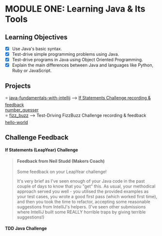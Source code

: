 # MODULE ONE: Learning Java & Its Tools

## Learning Objectives

- [x] Use Java's basic syntax.  
- [x] Test-drive simple programming problems using Java.  
- [x] Test-drive programs in Java using Object Oriented Programming.  
- [x] Explain the main differences between Java and languages like Python, Ruby or JavaScript.  

## Projects

⭐️ [java-fundamentals-with-intellij](https://github.com/NatalieJClark/java-fundamentals-with-intellij) --> <a href=#if-statements-leapyear-challenge>If Statements Challenge recording & feedback</a>  
[number_guesser](https://github.com/NatalieJClark/number_guesser)  
⭐️ [fizz_buzz](https://github.com/NatalieJClark/fizz_buzz) --> Test-Driving FizzBuzz Challenge recording & feedback  
[hello-world](https://github.com/NatalieJClark/hello-world)

## Challenge Feedback

#### If Statements (LeapYear) Challenge

> #### Feedback from Neil Studd (Makers Coach)
> Some feedback on your LeapYear challenge!
>
> It's very brief as I've seen enough of your Java code in the past couple of days to know that you "get" this. As usual, your methodical approach served you well - you utilised the provided examples as your test cases, you wrote a good first pass (which worked first time), and then you took the time to refactor, accepting some reasonable suggestions from IntelliJ's helpers. (I've seen other submissions where IntelliJ built some REALLY horrible traps by giving terrible suggestions!)

#### TDD Java Challenge


